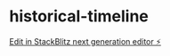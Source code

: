 # historical-timeline

[Edit in StackBlitz next generation editor ⚡️](https://stackblitz.com/~/github.com/khabaroff/historical-timeline)